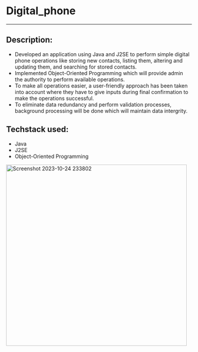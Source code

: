 # Digital_phone

<hr/>

<h2 align="left">Description:</h2>
<ul>
<li align="left">Developed an application using Java and J2SE to perform simple digital phone operations like storing new contacts, listing them, altering and updating them, and searching for stored contacts.</li>
<li align="left">Implemented Object-Oriented Programming which will provide admin the authority to perform available operations.</li>
<li align="left">To make all operations easier, a user-friendly approach has been taken into account where they have to give inputs during final confirmation to make the operations successful.</li>
<li align="left">To eliminate data redundancy and perform validation processes, background processing will be done which will maintain data intergrity.</li>
</ul>

<h2 align="left">Techstack used:</h2>
<ul>
<li align="left">Java</li>
<li align="left">J2SE</li>
<li align="left">Object-Oriented Programming</li>
</ul>

<img width="490" alt="Screenshot 2023-10-24 233802" src="https://github.com/Aparajit-19/Digital_phone/assets/74190792/92e60b38-15f2-45e4-bfbb-d282725901ae">




